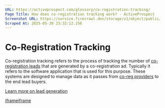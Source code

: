 ```yaml
---
URL: https://activeprospect.com/glossary/co-registration-tracking/
Page Title: How does co-registration tracking work? - ActiveProspect
Screenshot URL: https://service.firecrawl.dev/storage/v1/object/public/media/screenshot-7153660b-6dfa-41f6-80ea-d23c8c09eb8e.png
Scraped At: 2025-05-30 23:32:12.256
---
```

# Co-Registration Tracking

Co-registration tracking refers to the process of tracking the number of [co-registration leads](https://activeprospect.com/glossary/what-is-a-co-registration-lead/) that are generated by a co-registration ad. Typically it refers to the software application that is used for this purpose. These systems are designed to manage data as it passes from [co-reg providers](https://activeprospect.com/glossary/co-registration-provider/) to the end lead buyers.

[Learn more on lead generation](https://activeprospect.com/blog/welcome-to-lead-generation-101/)

[iframe](https://td.doubleclick.net/td/rul/1064715784?random=1748647925328&cv=11&fst=1748647925328&fmt=3&bg=ffffff&guid=ON&async=1&gtm=45be55t0h2v890149784z86705227za200zb6705227&gcd=13l3l3l3l1l1&dma=0&tag_exp=101509157~103116026~103200004~103233427~103252644~103252646~103351866~103351868~104481633~104481635~104559073~104559075~104612245~104612247&ptag_exp=101509157~103116026~103200004~103233427~103252644~103252646~103351869~103351871~104481633~104481635~104559073~104559075~104612245~104612247&u_w=1280&u_h=720&url=https%3A%2F%2Factiveprospect.com%2Fglossary%2Fco-registration-tracking%2F&_ng=1&hn=www.googleadservices.com&frm=0&tiba=How%20does%20co-registration%20tracking%20work%3F%20-%20ActiveProspect&npa=0&pscdl=noapi&auid=1542731965.1748647925&uaa=x86&uab=64&uafvl=Chromium%3B131.0.6778.33%7CNot_A%2520Brand%3B24.0.0.0&uamb=0&uam=&uap=Windows&uapv=10.0&uaw=0&fledge=1&data=event%3Dgtag.config)[iframe](https://td.doubleclick.net/td/rul/1064715784?random=1748647925438&cv=11&fst=1748647925438&fmt=3&bg=ffffff&guid=ON&async=1&gtm=45be55t0h2v890149784z86705227za200zb6705227&gcd=13l3l3l3l1l1&dma=0&tag_exp=101509157~103116026~103200004~103233427~103252644~103252646~103351866~103351868~104481633~104481635~104559073~104559075~104612245~104612247&ptag_exp=101509157~103116026~103200004~103233427~103252644~103252646~103351869~103351871~104481633~104481635~104559073~104559075~104612245~104612247&u_w=1280&u_h=720&url=https%3A%2F%2Factiveprospect.com%2Fglossary%2Fco-registration-tracking%2F&_ng=1&hn=www.googleadservices.com&frm=0&tiba=How%20does%20co-registration%20tracking%20work%3F%20-%20ActiveProspect&npa=0&pscdl=noapi&auid=1542731965.1748647925&uaa=x86&uab=64&uafvl=Chromium%3B131.0.6778.33%7CNot_A%2520Brand%3B24.0.0.0&uamb=0&uam=&uap=Windows&uapv=10.0&uaw=0&fledge=1&_tu=Cg)

